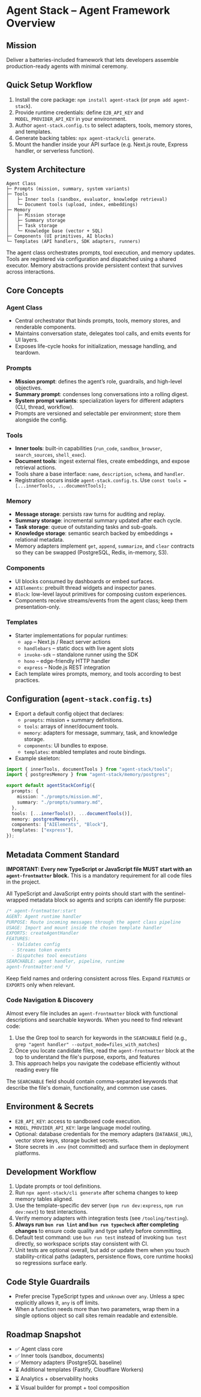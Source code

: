 # Agent Stack – Agent Framework Overview

## Mission

Deliver a batteries-included framework that lets developers assemble production-ready agents with minimal ceremony.

## Quick Setup Workflow

1. Install the core package: `npm install agent-stack` (or `pnpm add agent-stack`).
2. Provide runtime credentials: define `E2B_API_KEY` and `MODEL_PROVIDER_API_KEY` in your environment.
3. Author `agent-stack.config.ts` to select adapters, tools, memory stores, and templates.
4. Generate backing tables: `npx agent-stack/cli generate`.
5. Mount the handler inside your API surface (e.g. Next.js route, Express handler, or serverless function).

## System Architecture

```
Agent Class
├─ Prompts (mission, summary, system variants)
├─ Tools
│   ├─ Inner tools (sandbox, evaluator, knowledge retrieval)
│   └─ Document tools (upload, index, embeddings)
├─ Memory
│   ├─ Mission storage
│   ├─ Summary storage
│   ├─ Task storage
│   └─ Knowledge base (vector + SQL)
├─ Components (UI primitives, AI blocks)
└─ Templates (API handlers, SDK adapters, runners)
```

The agent class orchestrates prompts, tool execution, and memory updates. Tools are registered via configuration and dispatched using a shared executor. Memory abstractions provide persistent context that survives across interactions.

## Core Concepts

### Agent Class

- Central orchestrator that binds prompts, tools, memory stores, and renderable components.
- Maintains conversation state, delegates tool calls, and emits events for UI layers.
- Exposes life-cycle hooks for initialization, message handling, and teardown.

### Prompts

- **Mission prompt**: defines the agent’s role, guardrails, and high-level objectives.
- **Summary prompt**: condenses long conversations into a rolling digest.
- **System prompt variants**: specialization layers for different adapters (CLI, thread, workflow).
- Prompts are versioned and selectable per environment; store them alongside the config.

### Tools

- **Inner tools**: built-in capabilities (`run_code`, `sandbox_browser`, `search_sources`, `shell_exec`).
- **Document tools**: ingest external files, create embeddings, and expose retrieval actions.
- Tools share a base interface: `name`, `description`, `schema`, and `handler`.
- Registration occurs inside `agent-stack.config.ts`. Use `const tools = [...innerTools, ...documentTools];`

### Memory

- **Message storage**: persists raw turns for auditing and replay.
- **Summary storage**: incremental summary updated after each cycle.
- **Task storage**: queue of outstanding tasks and sub-goals.
- **Knowledge storage**: semantic search backed by embeddings + relational metadata.
- Memory adapters implement `get`, `append`, `summarize`, and `clear` contracts so they can be swapped (PostgreSQL, Redis, in-memory, S3).

### Components

- UI blocks consumed by dashboards or embed surfaces.
- `AIElements`: prebuilt thread widgets and inspector panes.
- `Block`: low-level layout primitives for composing custom experiences.
- Components receive streams/events from the agent class; keep them presentation-only.

### Templates

- Starter implementations for popular runtimes:
  - `app` – Next.js / React server actions
  - `handlebars` – static docs with live agent slots
  - `invoke-sdk` – standalone runner using the SDK
  - `hono` – edge-friendly HTTP handler
  - `express` – Node.js REST integration
- Each template wires prompts, memory, and tools according to best practices.

## Configuration (`agent-stack.config.ts`)

- Export a default config object that declares:
  - `prompts`: mission + summary definitions.
  - `tools`: arrays of inner/document tools.
  - `memory`: adapters for message, summary, task, and knowledge storage.
  - `components`: UI bundles to expose.
  - `templates`: enabled templates and route bindings.
- Example skeleton:

```ts
import { innerTools, documentTools } from "agent-stack/tools";
import { postgresMemory } from "agent-stack/memory/postgres";

export default agentStackConfig({
  prompts: {
    mission: "./prompts/mission.md",
    summary: "./prompts/summary.md",
  },
  tools: [...innerTools(), ...documentTools()],
  memory: postgresMemory(),
  components: ["AIElements", "Block"],
  templates: ["express"],
});
```

## Metadata Comment Standard

**IMPORTANT: Every new TypeScript or JavaScript file MUST start with an `agent-frontmatter` block.** This is a mandatory requirement for all code files in the project.

All TypeScript and JavaScript entry points should start with the sentinel-wrapped metadata block so agents and scripts can identify file purpose:

```ts
/* agent-frontmatter:start
AGENT: Agent runtime handler
PURPOSE: Route incoming messages through the agent class pipeline
USAGE: Import and mount inside the chosen template handler
EXPORTS: createAgentHandler
FEATURES:
  - Validates config
  - Streams token events
  - Dispatches tool executions
SEARCHABLE: agent handler, pipeline, runtime
agent-frontmatter:end */
```

Keep field names and ordering consistent across files. Expand `FEATURES` or `EXPORTS` only when relevant.

### Code Navigation & Discovery

Almost every file includes an `agent-frontmatter` block with functional descriptions and searchable keywords. When you need to find relevant code:

1. Use the Grep tool to search for keywords in the `SEARCHABLE` field (e.g., `grep "agent handler" --output_mode=files_with_matches`)
2. Once you locate candidate files, read the `agent-frontmatter` block at the top to understand the file's purpose, exports, and features
3. This approach helps you navigate the codebase efficiently without reading every file

The `SEARCHABLE` field should contain comma-separated keywords that describe the file's domain, functionality, and common use cases.

## Environment & Secrets

- `E2B_API_KEY`: access to sandboxed code execution.
- `MODEL_PROVIDER_API_KEY`: large language model routing.
- Optional: database credentials for the memory adapters (`DATABASE_URL`), vector store keys, storage bucket secrets.
- Store secrets in `.env` (not committed) and surface them in deployment platforms.

## Development Workflow

1. Update prompts or tool definitions.
2. Run `npx agent-stack/cli generate` after schema changes to keep memory tables aligned.
3. Use the template-specific dev server (`npm run dev:express`, `npm run dev:next`) to test interactions.
4. Verify memory adapters with integration tests (see `/tooling/testing`).
5. **Always run `bun run lint` and `bun run typecheck` after completing changes** to ensure code quality and type safety before committing.
6. Default test command: use `bun run test` instead of invoking `bun test` directly, so workspace scripts stay consistent with CI.
7. Unit tests are optional overall, but add or update them when you touch stability-critical paths (adapters, persistence flows, core runtime hooks) so regressions surface early.

## Code Style Guardrails

- Prefer precise TypeScript types and `unknown` over `any`. Unless a spec explicitly allows it, `any` is off limits.
- When a function needs more than two parameters, wrap them in a single options object so call sites remain readable and extensible.

## Roadmap Snapshot

- ✅ Agent class core
- ✅ Inner tools (sandbox, documents)
- ✅ Memory adapters (PostgreSQL baseline)
- ⏳ Additional templates (Fastify, Cloudflare Workers)
- ⏳ Analytics + observability hooks
- ⏳ Visual builder for prompt + tool composition

